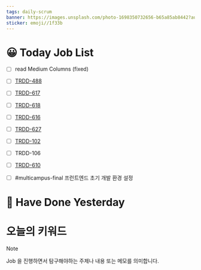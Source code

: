 ```yaml
---
tags: daily-scrum
banner: https://images.unsplash.com/photo-1698350732656-b65a85ab8442?auto=format&fit=crop&q=80&w=2837&ixlib=rb-4.0.3&ixid=M3wxMjA3fDB8MHxwaG90by1wYWdlfHx8fGVufDB8fHx8fA%3D%3D
sticker: emoji//1f33b
---
```

#  😀 Today Job List
- [ ] read Medium Columns (fixed)
- [ ] [TRDD-488](https://alcherainc.atlassian.net/browse/TRDD-488)
- [ ] [TRDD-617](https://alcherainc.atlassian.net/browse/TRDD-488)
- [ ] [TRDD-618](https://alcherainc.atlassian.net/browse/TRDD-618)
- [ ] [TRDD-616](https://alcherainc.atlassian.net/browse/TRDD-616)
- [ ] [TRDD-627](https://alcherainc.atlassian.net/browse/TRDD-627)
- [ ] [TRDD-102](https://alcherainc.atlassian.net/browse/TRDD-102)
- [ ] TRDD-106
- [ ] [TRDD-610](https://alcherainc.atlassian.net/browse/TRDD-610)
- [ ] #multicampus-final 프런트엔드 초기 개발 환경 설정



# 🙂 Have Done Yesterday



# 오늘의 키워드

> [!NOTE]
> Job 을 진행하면서 탐구해야하는 주제나 내용 또는 메모를 의미합니다.

